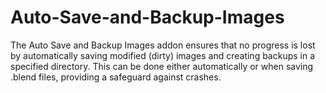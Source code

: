 # Auto-Save-and-Backup-Images
The Auto Save and Backup Images addon ensures that no progress is lost by automatically saving modified (dirty) images and creating backups in a specified directory. This can be done either automatically or when saving .blend files, providing a safeguard against crashes.
